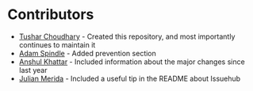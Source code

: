 # Contributors

   - [Tushar Choudhary](https://github.com/swingcake) - Created this repository, and most importantly continues to maintain it
   - [Adam Spindle](https://github.com/adamspindle) - Added prevention section
   - [Anshul Khattar](https://github.com/anshulkhattar) - Included information about the major changes since last year
   - [Julian Merida](https://github.com/JuKMR) - Included a useful tip in the README about Issuehub
